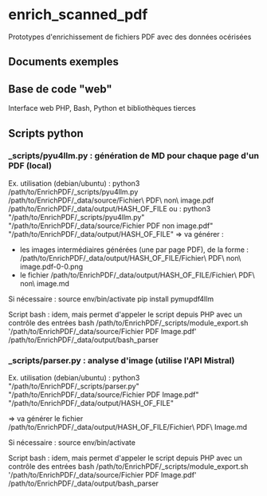 # enrich_scanned_pdf
Prototypes d'enrichissement de fichiers PDF avec des données océrisées

## Documents exemples

## Base de code "web"
Interface web PHP, Bash, Python et bibliothèques tierces


## Scripts python

### _scripts/pyu4llm.py : génération de MD pour chaque page d'un PDF (local)
Ex. utilisation (debian/ubuntu) : 
python3 /path/to/EnrichPDF/_scripts/pyu4llm.py /path/to/EnrichPDF/_data/source/Fichier\ PDF\ non\ image.pdf /path/to/EnrichPDF/_data/output/HASH_OF_FILE
ou : python3 "/path/to/EnrichPDF/_scripts/pyu4llm.py" "/path/to/EnrichPDF/_data/source/Fichier PDF non image.pdf" "/path/to/EnrichPDF/_data/output/HASH_OF_FILE"
=> va générer : 
 * les images intermédiaires générées (une par page PDF), de la forme : /path/to/EnrichPDF/_data/output/HASH_OF_FILE/Fichier\ PDF\ non\ image.pdf-0-0.png
 * le fichier /path/to/EnrichPDF/_data/output/HASH_OF_FILE/Fichier\ PDF\ non\ image.md

Si nécessaire : 
	source env/bin/activate
	pip install pymupdf4llm

Script bash : idem, mais permet d'appeler le script depuis PHP avec un contrôle des entrées
bash /path/to/EnrichPDF/_scripts/module_export.sh '/path/to/EnrichPDF/_data/source/Fichier PDF Image.pdf' /path/to/EnrichPDF/_data/output/bash_parser


### _scripts/parser.py : analyse d'image (utilise l'API Mistral)
Ex. utilisation (debian/ubuntu) : 
python3 "/path/to/EnrichPDF/_scripts/parser.py" "/path/to/EnrichPDF/_data/source/Fichier PDF Image.pdf" "/path/to/EnrichPDF/_data/output/HASH_OF_FILE"

=> va générer le fichier /path/to/EnrichPDF/_data/output/HASH_OF_FILE/Fichier\ PDF\ Image.md

Si nécessaire : 
	source env/bin/activate

Script bash : idem, mais permet d'appeler le script depuis PHP avec un contrôle des entrées
bash /path/to/EnrichPDF/_scripts/module_export.sh '/path/to/EnrichPDF/_data/source/Fichier PDF Image.pdf' /path/to/EnrichPDF/_data/output/bash_parser

